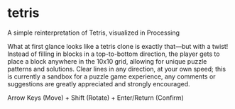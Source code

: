 # tetris
A simple reinterpretation of Tetris, visualized in Processing

What at first glance looks like a tetris clone is exactly that—but with a twist! Instead of filling in blocks in a  top-to-bottom direction, the player gets to place a block anywhere in the 10x10 grid, allowing for unique puzzle 		patterns and solutions. Clear lines in any direction, at your own speed; this is currently a sandbox for a puzzle game experience, any comments or suggestions are greatly appreciated and strongly encouraged.

Arrow Keys (Move) + Shift (Rotate) + Enter/Return (Confirm)
